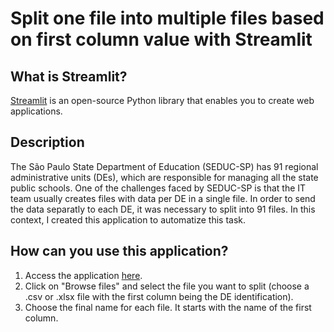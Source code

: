 # Split one file into multiple files based on first column value with Streamlit 

## What is Streamlit?

[Streamlit](https://streamlit.io) is an open-source Python library that enables you to create web applications. 

## Description

The São Paulo State Department of Education (SEDUC-SP) has 91 regional administrative units (DEs), which are responsible for managing all the state public schools. One of the challenges faced by SEDUC-SP is that the IT team usually creates files with data per DE in a single file. In order to send the data separatly to each DE, it was necessary to split into 91 files. In this context, I created this application to automatize this task.

## How can you use this application?

1. Access the application [here](https://splitfile-app-nyxrxe3zsfygetb2cupqda.streamlit.app).
2. Click on "Browse files" and select the file you want to split (choose a .csv or .xlsx file with the first column being the DE identification). 
3. Choose the final name for each file. It starts with the name of the first column.    

